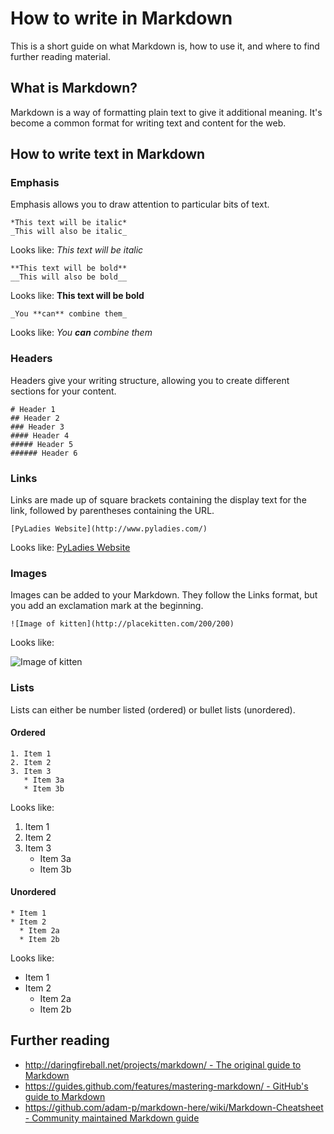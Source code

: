 # How to write in Markdown

This is a short guide on what Markdown is, how to use it, and where to find further reading material.

## What is Markdown?

Markdown is a way of formatting plain text to give it additional meaning. It's become a common format for writing text and content for the web. 

## How to write text in Markdown

### Emphasis

Emphasis allows you to draw attention to particular bits of text.

```
*This text will be italic*
_This will also be italic_
```

Looks like: *This text will be italic*

```
**This text will be bold**
__This will also be bold__
```

Looks like: **This text will be bold**

```
_You **can** combine them_
```

Looks like: _You **can** combine them_

### Headers

Headers give your writing structure, allowing you to create different sections for your content.

```
# Header 1
## Header 2
### Header 3
#### Header 4
##### Header 5
###### Header 6
```

### Links

Links are made up of square brackets containing the display text for the link, followed by parentheses containing the URL.

```
[PyLadies Website](http://www.pyladies.com/)
```

Looks like: [PyLadies Website](http://www.pyladies.com/)

### Images

Images can be added to your Markdown. They follow the Links format, but you add an exclamation mark at the beginning.

```
![Image of kitten](http://placekitten.com/200/200)
```

Looks like:

![Image of kitten](http://placekitten.com/200/200)

### Lists

Lists can either be number listed (ordered) or bullet lists (unordered).

#### Ordered

```
1. Item 1
2. Item 2
3. Item 3
   * Item 3a
   * Item 3b
```

Looks like:

1. Item 1
2. Item 2
3. Item 3
   * Item 3a
   * Item 3b

#### Unordered

```
* Item 1
* Item 2
  * Item 2a
  * Item 2b
```

Looks like:

* Item 1
* Item 2
  * Item 2a
  * Item 2b

## Further reading

- [http://daringfireball.net/projects/markdown/ - The original guide to Markdown](http://daringfireball.net/projects/markdown/)
- [https://guides.github.com/features/mastering-markdown/ - GitHub's guide to Markdown](https://guides.github.com/features/mastering-markdown/)
- [https://github.com/adam-p/markdown-here/wiki/Markdown-Cheatsheet - Community maintained Markdown guide](https://github.com/adam-p/markdown-here/wiki/Markdown-Cheatsheet)
